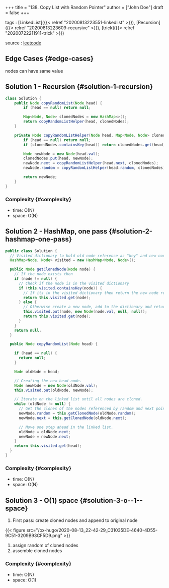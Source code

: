 +++
title = "138. Copy List with Random Pointer"
author = ["John Doe"]
draft = false
+++

tags
: [LinkedList]({{< relref "20200813223551-linkedlist" >}}), [Recursion]({{< relref "20200813223609-recursive" >}}), [trick]({{< relref "20200722211911-trick" >}})

source
: [leetcode](https://leetcode.com/problems/copy-list-with-random-pointer/)


## Edge Cases {#edge-cases}

nodes can have same value


## Solution 1 - Recursion {#solution-1-recursion}

```java
class Solution {
    public Node copyRandomList(Node head) {
        if (head == null) return null;

        Map<Node, Node> clonedNodes = new HashMap<>();
        return copyRandomListHelper(head, clonedNodes);
    }

    private Node copyRandomListHelper(Node head, Map<Node, Node> clonedNodes) {
        if (head == null) return null;
        if (clonedNodes.containsKey(head)) return clonedNodes.get(head);

        Node newNode = new Node(head.val);
        clonedNodes.put(head, newNode);
        newNode.next = copyRandomListHelper(head.next, clonedNodes);
        newNode.random = copyRandomListHelper(head.random, clonedNodes);

        return newNode;
    }
}
```


### Complexity {#complexity}

-   time: O(N)
-   space: O(N)


## Solution 2 - HashMap, one pass {#solution-2-hashmap-one-pass}

```java
public class Solution {
  // Visited dictionary to hold old node reference as "key" and new node reference as the "value"
  HashMap<Node, Node> visited = new HashMap<Node, Node>();

  public Node getClonedNode(Node node) {
    // If the node exists then
    if (node != null) {
      // Check if the node is in the visited dictionary
      if (this.visited.containsKey(node)) {
        // If its in the visited dictionary then return the new node reference from the dictionary
        return this.visited.get(node);
      } else {
        // Otherwise create a new node, add to the dictionary and return it
        this.visited.put(node, new Node(node.val, null, null));
        return this.visited.get(node);
      }
    }
    return null;
  }

  public Node copyRandomList(Node head) {

    if (head == null) {
      return null;
    }

    Node oldNode = head;

    // Creating the new head node.
    Node newNode = new Node(oldNode.val);
    this.visited.put(oldNode, newNode);

    // Iterate on the linked list until all nodes are cloned.
    while (oldNode != null) {
      // Get the clones of the nodes referenced by random and next pointers.
      newNode.random = this.getClonedNode(oldNode.random);
      newNode.next = this.getClonedNode(oldNode.next);

      // Move one step ahead in the linked list.
      oldNode = oldNode.next;
      newNode = newNode.next;
    }
    return this.visited.get(head);
  }
}
```


### Complexity {#complexity}

-   time: O(N)
-   space: O(N)


## Solution 3 - O(1) space {#solution-3-o--1--space}

1.  First pass: create cloned nodes and append to original node

{{< figure src="/ox-hugo/2020-08-13_22-42-29_C31035DE-4640-4D55-9C51-3209B93CF5D9.png" >}}

1.  assign random of cloned nodes
2.  assemble cloned nodes


### Complexity {#complexity}

-   time: O(N)
-   space: O(1)
